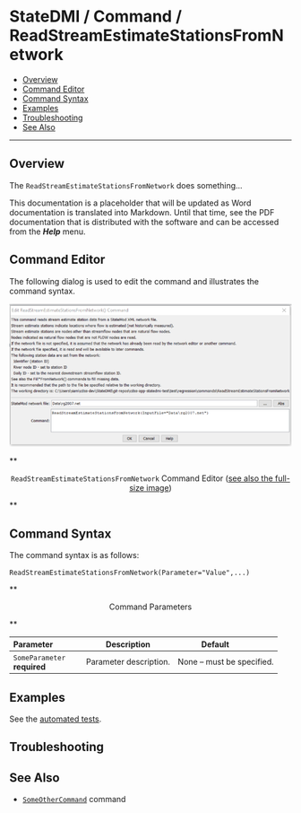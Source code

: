 # StateDMI / Command / ReadStreamEstimateStationsFromNetwork #

* [Overview](#overview)
* [Command Editor](#command-editor)
* [Command Syntax](#command-syntax)
* [Examples](#examples)
* [Troubleshooting](#troubleshooting)
* [See Also](#see-also)

-------------------------

## Overview ##

The `ReadStreamEstimateStationsFromNetwork` does something...

This documentation is a placeholder that will be updated as Word documentation is translated into Markdown.
Until that time, see the PDF documentation that is distributed with the software and can be accessed
from the ***Help*** menu.

## Command Editor ##

The following dialog is used to edit the command and illustrates the command syntax.

![ReadStreamEstimateStationsFromNetwork](ReadStreamEstimateStationsFromNetwork.png)

**<p style="text-align: center;">
`ReadStreamEstimateStationsFromNetwork` Command Editor (<a href="../ReadStreamEstimateStationsFromNetwork.png">see also the full-size image</a>)
</p>**

## Command Syntax ##

The command syntax is as follows:

```text
ReadStreamEstimateStationsFromNetwork(Parameter="Value",...)
```
**<p style="text-align: center;">
Command Parameters
</p>**

| **Parameter**&nbsp;&nbsp;&nbsp;&nbsp;&nbsp;&nbsp;&nbsp;&nbsp;&nbsp;&nbsp;&nbsp;&nbsp; | **Description** | **Default**&nbsp;&nbsp;&nbsp;&nbsp;&nbsp;&nbsp;&nbsp;&nbsp;&nbsp;&nbsp; |
| --------------|-----------------|----------------- |
|`SomeParameter`<br>**required**|Parameter description.|None – must be specified.|

## Examples ##

See the [automated tests](https://github.com/OpenWaterFoundation/cdss-app-statedmi-main/tree/master/test/regression/commands/ReadStreamEstimateStationsFromNetwork).

## Troubleshooting ##

## See Also ##

* [`SomeOtherCommand`](../SomeOtherCommand/SomeOtherCommand) command
